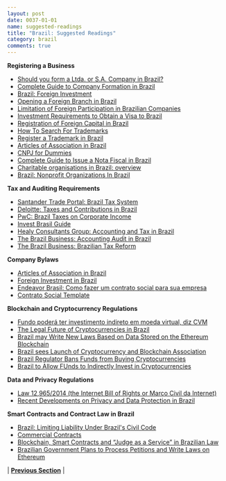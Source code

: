 ```yaml
---
layout: post
date: 0037-01-01
name: suggested-readings
title: "Brazil: Suggested Readings"
category: brazil
comments: true
---
```


**Registering a Business** 
- [Should you form a Ltda. or S.A. Company in Brazil?](http://thebrazilbusiness.com/article/should-you-form-a-ltda-or-s-a-company-in-brazil)
- [Complete Guide to Company Formation in Brazil](http://thebrazilbusiness.com/article/complete-guide-to-company-formation-in-brazil)
- [Brazil: Foreign Investment](https://en.portal.santandertrade.com/establish-overseas/brazil/foreign-investment)
- [Opening a Foreign Branch in Brazil](http://thebrazilbusiness.com/article/opening-a-foreign-branch-in-brazil)
- [Limitation of Foreign Participation in Brazilian Companies](http://thebrazilbusiness.com/article/limitation-of-foreign-participation-in-brazilian-companies)
- [Investment Requirements to Obtain a Visa to Brazil](http://thebrazilbusiness.com/article/investment-requirements-to-obtain-visa-to-brazil)
- [Registration of Foreign Capital in Brazil](http://thebrazilbusiness.com/article/registration-of-foreign-capital)
- [How To Search For Trademarks](http://thebrazilbusiness.com/article/how-to-search-for-trademarks)
- [Register a Trademark in Brazil](http://thebrazilbusiness.com/article/register-a-trademark-in-brazil)
- [Articles of Association in Brazil](http://thebrazilbusiness.com/article/articles-of-association-in-brazil)
- [CNPJ for Dummies](http://thebrazilbusiness.com/article/cnpj-for-dummies)
- [Complete Guide to Issue a Nota Fiscal in Brazil](http://thebrazilbusiness.com/article/complete-guide-to-issue-nota-fiscal-in-brazil)
- [Charitable organisations in Brazil: overview](https://uk.practicallaw.thomsonreuters.com/2-633-0890?transitionType=Default&contextData=(sc.Default)&firstPage=true&comp=pluk&bhcp=1)
- [Brazil: Nonprofit Organizations In Brazil](http://www.mondaq.com/brazil/x/413418/Corporate+Commercial+Law/Brazil+Nonprofit+Organizations+In+Brazil)

**Tax and Auditing Requirements**
- [Santander Trade Portal: Brazil Tax System](https://en.portal.santandertrade.com/establish-overseas/brazil/tax-system)
- [Deloitte: Taxes and Contributions in Brazil](https://www2.deloitte.com/br/en/pages/doing-business-brazil/articles/corporate-taxation.html)
- [PwC: Brazil Taxes on Corporate Income](http://taxsummaries.pwc.com/ID/Brazil-Corporate-Taxes-on-corporate-income)
- [Invest Brasil Guide](http://www.investexportbrasil.gov.br/guides-0?l=en)
- [Healy Consultants Group: Accounting and Tax in Brazil](https://www.healyconsultants.com/brazil-company-registration/accounting-legal/) 
- [The Brazil Business: Accounting Audit in Brazil](http://thebrazilbusiness.com/article/accounting-audit-in-brazil) 
- [The Brazil Business: Brazilian Tax Reform](http://thebrazilbusiness.com/article/brazilian-tax-reform)

**Company Bylaws**
- [Articles of Association in Brazil](http://thebrazilbusiness.com/article/articles-of-association-in-brazil)
- [Foreign Investment in Brazil](https://www.plmj.com/xms/files/newsletters/Foreign_Investment_in_Brazil.pdf) 
- [Endeavor Brasil: Como fazer um contrato social para sua empresa](https://endeavor.org.br/leis-e-impostos/como-fazer-contrato-social/)
- [Contrato Social Template](https://www.wonder.legal/br/modele/contrato-social-sociedade-limitada)

**Blockchain and Cryptocurrency Regulations**
- [Fundo poderá ter investimento indireto em moeda virtual, diz CVM](https://www1.folha.uol.com.br/mercado/2018/04/cvm-deve-publicar-em-maio-parecer-sobre-como-gestor-de-fundo-deve-analisar-criptoativo.shtml)
- [The Legal Future of Cryptocurrencies in Brazil](https://www.coindesk.com/legal-future-cryptocurrencies-brazil/) 
- [Brazil may Write New Laws Based on Data Stored on the Ethereum Blockchain ](https://qz.com/1163660/brazil-may-write-new-laws-based-on-data-stored-on-the-ethereum-blockchain/)
- [Brazil sees Launch of Cryptocurrency and Blockchain Association](https://www.zdnet.com/article/brazil-sees-launch-of-cryptocurrency-and-blockchain-association/)
- [Brazil Regulator Bans Funds from Buying Cryptocurrencies](https://www.reuters.com/article/brazil-bitcoin/brazil-regulator-bans-funds-from-buying-cryptocurrencies-idUSL1N1P71DV)
- [Brazil to Allow FUnds to Indirectly Invest in Cryptocurrencies](https://www.forbes.com/sites/astanley/2018/04/19/brazil-to-allow-funds-to-indirectly-invest-in-cryptocurrencies/#737687d02c0e)

**Data and Privacy Regulations**
- [Law 12,965/2014 (the Internet Bill of Rights or Marco Civil da Internet)](https://itsrio.org/wp-content/uploads/2015/11/Understanding-Brazils-Internet-Bill-of-Rights.pdf)
- [Recent Developments on Privacy and Data Protection in Brazil](https://www.bestlawyers.com/article/privacy-and-data-protection-brazil/1555)

**Smart Contracts and Contract Law in Brazil**
- [Brazil: Limiting Liability Under Brazil's Civil Code](http://www.mondaq.com/brazil/x/425918/Contract+Law/LIMITING+LIABILITY+UNDER+BRAZILS+CIVIL+CODE)
- [Commercial Contracts](https://gettingthedealthrough.com/area/88/jurisdiction/6/commercial-contracts-brazil/)
- [Blockchain, Smart Contracts and “Judge as a Service” in Brazilian Law](http://irisbh.com.br/en/blockchain-smart-contracts-and-judge-as-a-service-in-brazilian-law-2/)
- [Brazilian Government Plans to Process Petitions and Write Laws on Ethereum](https://cointelegraph.com/news/brazilian-government-plans-to-process-petitions-and-write-laws-on-ethereum)





| **[Previous Section]( https://neo-project.github.io/global-blockchain-compliance-hub//brazil/brazil-nullify-smart-contracts.html)** |

